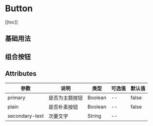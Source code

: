 # Button

[[toc]]

## 基础用法

<template>
  <div class="demo">
    <Button>Button</Button>
    <Button plain>Button</Button>
    <Button primary>Button</Button>
    <Button primary plain>Button</Button>
  </div>
</template>

## 组合按钮

<template>
  <div class="demo">
    <div class="button-group">
      <Button secondary-text="This is the secondary text.">Button</Button>
      <Button plain secondary-text="This is the secondary text.">Button</Button>
    </div>
    <div class="button-group">
      <Button primary secondary-text="This is the secondary text.">Button</Button>
      <Button primary plain secondary-text="This is the secondary text.">Button</Button>
    </div>
  </div>
</template>

## Attributes

| 参数  | 说明 | 类型 | 可选值 | 默认值 |
|-------|------ |------|------|------|
| primary | 是否为主题按钮 | Boolean | -- | false |
| plain | 是否朴素按钮 | Boolean | -- | false |
| secondary-text | 次要文字 | String | -- | |


<style lang="scss">
.demo {
  margin: 1rem 0;

  .button-group {
    margin: 0.5rem 0;
  }
}
</style>